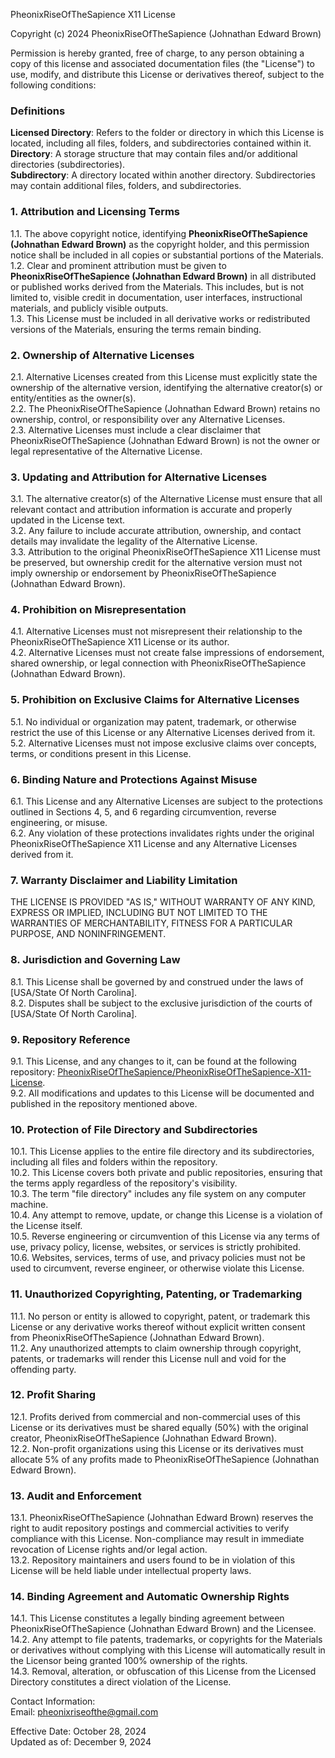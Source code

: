PheonixRiseOfTheSapience X11 License

Copyright (c) 2024 PheonixRiseOfTheSapience (Johnathan Edward Brown)

Permission is hereby granted, free of charge, to any person obtaining a copy of this license and associated documentation files (the "License") to use, modify, and distribute this License or derivatives thereof, subject to the following conditions:

### Definitions
**Licensed Directory**: Refers to the folder or directory in which this License is located, including all files, folders, and subdirectories contained within it.  
**Directory**: A storage structure that may contain files and/or additional directories (subdirectories).  
**Subdirectory**: A directory located within another directory. Subdirectories may contain additional files, folders, and subdirectories.  

### 1. Attribution and Licensing Terms  
1.1. The above copyright notice, identifying **PheonixRiseOfTheSapience (Johnathan Edward Brown)** as the copyright holder, and this permission notice shall be included in all copies or substantial portions of the Materials.  
1.2. Clear and prominent attribution must be given to **PheonixRiseOfTheSapience (Johnathan Edward Brown)** in all distributed or published works derived from the Materials. This includes, but is not limited to, visible credit in documentation, user interfaces, instructional materials, and publicly visible outputs.  
1.3. This License must be included in all derivative works or redistributed versions of the Materials, ensuring the terms remain binding.  

### 2. Ownership of Alternative Licenses  
2.1. Alternative Licenses created from this License must explicitly state the ownership of the alternative version, identifying the alternative creator(s) or entity/entities as the owner(s).  
2.2. The PheonixRiseOfTheSapience (Johnathan Edward Brown) retains no ownership, control, or responsibility over any Alternative Licenses.  
2.3. Alternative Licenses must include a clear disclaimer that PheonixRiseOfTheSapience (Johnathan Edward Brown) is not the owner or legal representative of the Alternative License.  

### 3. Updating and Attribution for Alternative Licenses  
3.1. The alternative creator(s) of the Alternative License must ensure that all relevant contact and attribution information is accurate and properly updated in the License text.  
3.2. Any failure to include accurate attribution, ownership, and contact details may invalidate the legality of the Alternative License.  
3.3. Attribution to the original PheonixRiseOfTheSapience X11 License must be preserved, but ownership credit for the alternative version must not imply ownership or endorsement by PheonixRiseOfTheSapience (Johnathan Edward Brown).  

### 4. Prohibition on Misrepresentation  
4.1. Alternative Licenses must not misrepresent their relationship to the PheonixRiseOfTheSapience X11 License or its author.  
4.2. Alternative Licenses must not create false impressions of endorsement, shared ownership, or legal connection with PheonixRiseOfTheSapience (Johnathan Edward Brown).  

### 5. Prohibition on Exclusive Claims for Alternative Licenses  
5.1. No individual or organization may patent, trademark, or otherwise restrict the use of this License or any Alternative Licenses derived from it.  
5.2. Alternative Licenses must not impose exclusive claims over concepts, terms, or conditions present in this License.  

### 6. Binding Nature and Protections Against Misuse  
6.1. This License and any Alternative Licenses are subject to the protections outlined in Sections 4, 5, and 6 regarding circumvention, reverse engineering, or misuse.  
6.2. Any violation of these protections invalidates rights under the original PheonixRiseOfTheSapience X11 License and any Alternative Licenses derived from it.  

### 7. Warranty Disclaimer and Liability Limitation  
THE LICENSE IS PROVIDED "AS IS," WITHOUT WARRANTY OF ANY KIND, EXPRESS OR IMPLIED, INCLUDING BUT NOT LIMITED TO THE WARRANTIES OF MERCHANTABILITY, FITNESS FOR A PARTICULAR PURPOSE, AND NONINFRINGEMENT.  

### 8. Jurisdiction and Governing Law  
8.1. This License shall be governed by and construed under the laws of [USA/State Of North Carolina].  
8.2. Disputes shall be subject to the exclusive jurisdiction of the courts of [USA/State Of North Carolina].  

### 9. Repository Reference  
9.1. This License, and any changes to it, can be found at the following repository: [PheonixRiseOfTheSapience/PheonixRiseOfTheSapience-X11-License](https://github.com/PheonixRiseOfTheSapience/PheonixRiseOfTheSapience-X11-License).  
9.2. All modifications and updates to this License will be documented and published in the repository mentioned above.

### 10. Protection of File Directory and Subdirectories  
10.1. This License applies to the entire file directory and its subdirectories, including all files and folders within the repository.  
10.2. This License covers both private and public repositories, ensuring that the terms apply regardless of the repository's visibility.  
10.3. The term "file directory" includes any file system on any computer machine.  
10.4. Any attempt to remove, update, or change this License is a violation of the License itself.  
10.5. Reverse engineering or circumvention of this License via any terms of use, privacy policy, license, websites, or services is strictly prohibited.  
10.6. Websites, services, terms of use, and privacy policies must not be used to circumvent, reverse engineer, or otherwise violate this License.  

### 11. Unauthorized Copyrighting, Patenting, or Trademarking  
11.1. No person or entity is allowed to copyright, patent, or trademark this License or any derivative works thereof without explicit written consent from PheonixRiseOfTheSapience (Johnathan Edward Brown).  
11.2. Any unauthorized attempts to claim ownership through copyright, patents, or trademarks will render this License null and void for the offending party.

### 12. Profit Sharing  
12.1. Profits derived from commercial and non-commercial uses of this License or its derivatives must be shared equally (50%) with the original creator, PheonixRiseOfTheSapience (Johnathan Edward Brown).  
12.2. Non-profit organizations using this License or its derivatives must allocate 5% of any profits made to PheonixRiseOfTheSapience (Johnathan Edward Brown).

### 13. Audit and Enforcement  
13.1. PheonixRiseOfTheSapience (Johnathan Edward Brown) reserves the right to audit repository postings and commercial activities to verify compliance with this License. Non-compliance may result in immediate revocation of License rights and/or legal action.  
13.2. Repository maintainers and users found to be in violation of this License will be held liable under intellectual property laws.  

### 14. Binding Agreement and Automatic Ownership Rights  
14.1. This License constitutes a legally binding agreement between PheonixRiseOfTheSapience (Johnathan Edward Brown) and the Licensee.  
14.2. Any attempt to file patents, trademarks, or copyrights for the Materials or derivatives without complying with this License will automatically result in the Licensor being granted 100% ownership of the rights.  
14.3. Removal, alteration, or obfuscation of this License from the Licensed Directory constitutes a direct violation of the License.  

Contact Information:  
Email: pheonixriseofthe@gmail.com  

Effective Date: October 28, 2024  
Updated as of: December 9, 2024
